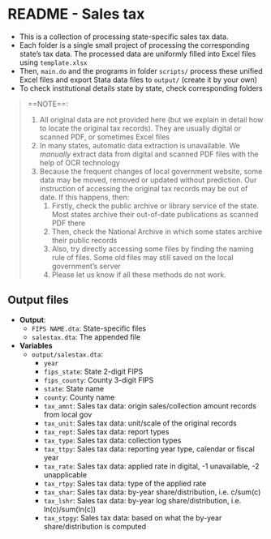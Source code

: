 # README - Sales tax

* This is a collection of processing state-specific sales tax data. 
* Each folder is a single small project of processing the corresponding state’s tax data. The processed data are uniformly filled into Excel files using `template.xlsx`
* Then, `main.do` and the programs in folder `scripts/` process these unified Excel files and export Stata data files to `output/` (create it by your own)
* To check institutional details state by state, check corresponding folders

> ==NOTE==:
>
> 1. All original data are not provided here (but we explain in detail how to locate the original tax records). They are usually digital or scanned PDF, or sometimes Excel files
> 2. In many states, automatic data extraction is unavailable. We *manually* extract data from digital and scanned PDF files with the help of OCR technology
> 3. Because the frequent changes of local government website, some data may be moved, removed or updated without prediction. Our instruction of accessing the original tax records may be out of date. If this happens, then:
>     1. Firstly, check the public archive or library service of the state. Most states archive their out-of-date publications as scanned PDF there
>     2. Then, check the National Archive in which some states archive their public records
>     3. Also, try directly accessing some files by finding the naming rule of files. Some old files may still saved on the local government’s server
>     4. Please let us know if all these methods do not work.

## Output files

* **Output**: 
    * `FIPS NAME.dta`: State-specific files
    * `salestax.dta`: The appended file
* **Variables**
    * `output/salestax.dta`:
        * `year`
        * `fips_state`: State 2-digit FIPS
        * `fips_county`: County 3-digit FIPS
        * `state`: State name
        * `county`: County name
        * `tax_amnt`: Sales tax data: origin sales/collection amount records from local gov
        * `tax_unit`: Sales tax data: unit/scale of the original records
        * `tax_rept`: Sales tax data: report types
        * `tax_type`: Sales tax data: collection types
        * `tax_ttpy`: Sales tax data: reporting year type, calendar or fiscal year
        * `tax_rate`: Sales tax data: applied rate in digital, -1 unavailable, -2 unapplicable
        * `tax_rtpy`: Sales tax data: type of the applied rate
        * `tax_shar`: Sales tax data: by-year share/distribution, i.e. c/sum(c)
        * `tax_lshr`: Sales tax data: by-year log share/distribution, i.e. ln(c)/sum(ln(c))
        * `tax_stpgy`: Sales tax data: based on what the by-year share/distribution is computed
